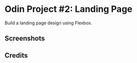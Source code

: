 # Odin Project #2: Landing Page
Build a landing page design using Flexbox.

## Screenshots

## Credits